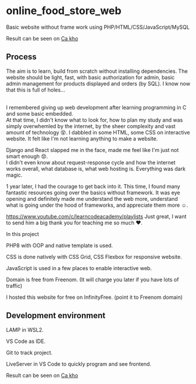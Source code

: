 # online_food_store_web
Basic website without frame work using PHP/HTML/CSS/JavaScript/MySQL

Result can be seen on [Ca kho](http://cakho.ml/)

## Process

The aim is to learn, build from scratch without installing dependencies. The website should be light, fast, with basic authorization for admin, basic admin management for products displayed and orders (by SQL). I know now that this is full of holes...

<br>I remembered giving up web development after learning programming in C and some basic embedded.
<br>At that time, I didn't know what to look for, how to plan my study and was simply overwhemled by the internet, by the sheer complexity and vast amount of technology :dizzy_face:. I dabbled in some HTML, some CSS on interactive website. It felt like I'm not learning anything to make a website.

Django and React slapped me in the face, made me feel like I'm just not smart enough :worried:. 
<br>I didn't even know about request-response cycle and how the internet works overall, what database is, what web hosting is. Everything was dark magic.


1 year later, I had the courage to get back into it. This time, I found many fantastic resources going over the basics without framework. It was eye opening and definitely made me understand the web more, understand what is going under the hood of frameworks, and appreciate them more :relaxed:. 

https://www.youtube.com/c/learncodeacademy/playlists Just great, I want to send him a big thank you for teaching me so much :heart:.

In this project

PHP8 with OOP and native template is used. 

CSS is done natively with CSS Grid, CSS Flexbox for responsive website. 

JavaScript is used in a few places to enable interactive web. 

Domain is free from Freenom. (It will charge you later if you have lots of traffic)

I hosted this website for free on InfinityFree. (point it to Freenom domain) 

## Development environment

LAMP in WSL2. 

VS Code as IDE. 

Git to track project.

LiveServer in VS Code to quickly program and see frontend.

Result can be seen on [Ca kho](http://cakho.ml/)
